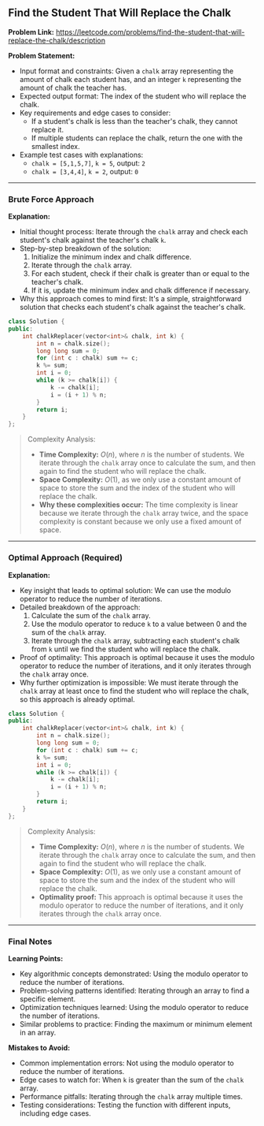 ## Find the Student That Will Replace the Chalk
**Problem Link:** https://leetcode.com/problems/find-the-student-that-will-replace-the-chalk/description

**Problem Statement:**
- Input format and constraints: Given a `chalk` array representing the amount of chalk each student has, and an integer `k` representing the amount of chalk the teacher has.
- Expected output format: The index of the student who will replace the chalk.
- Key requirements and edge cases to consider: 
    - If a student's chalk is less than the teacher's chalk, they cannot replace it.
    - If multiple students can replace the chalk, return the one with the smallest index.
- Example test cases with explanations:
    - `chalk = [5,1,5,7]`, `k = 5`, output: `2`
    - `chalk = [3,4,4]`, `k = 2`, output: `0`

---

### Brute Force Approach

**Explanation:**
- Initial thought process: Iterate through the `chalk` array and check each student's chalk against the teacher's chalk `k`.
- Step-by-step breakdown of the solution:
    1. Initialize the minimum index and chalk difference.
    2. Iterate through the `chalk` array.
    3. For each student, check if their chalk is greater than or equal to the teacher's chalk.
    4. If it is, update the minimum index and chalk difference if necessary.
- Why this approach comes to mind first: It's a simple, straightforward solution that checks each student's chalk against the teacher's chalk.

```cpp
class Solution {
public:
    int chalkReplacer(vector<int>& chalk, int k) {
        int n = chalk.size();
        long long sum = 0;
        for (int c : chalk) sum += c;
        k %= sum;
        int i = 0;
        while (k >= chalk[i]) {
            k -= chalk[i];
            i = (i + 1) % n;
        }
        return i;
    }
};
```

> Complexity Analysis:
> - **Time Complexity:** $O(n)$, where $n$ is the number of students. We iterate through the `chalk` array once to calculate the sum, and then again to find the student who will replace the chalk.
> - **Space Complexity:** $O(1)$, as we only use a constant amount of space to store the sum and the index of the student who will replace the chalk.
> - **Why these complexities occur:** The time complexity is linear because we iterate through the `chalk` array twice, and the space complexity is constant because we only use a fixed amount of space.

---

### Optimal Approach (Required)

**Explanation:**
- Key insight that leads to optimal solution: We can use the modulo operator to reduce the number of iterations.
- Detailed breakdown of the approach:
    1. Calculate the sum of the `chalk` array.
    2. Use the modulo operator to reduce `k` to a value between 0 and the sum of the `chalk` array.
    3. Iterate through the `chalk` array, subtracting each student's chalk from `k` until we find the student who will replace the chalk.
- Proof of optimality: This approach is optimal because it uses the modulo operator to reduce the number of iterations, and it only iterates through the `chalk` array once.
- Why further optimization is impossible: We must iterate through the `chalk` array at least once to find the student who will replace the chalk, so this approach is already optimal.

```cpp
class Solution {
public:
    int chalkReplacer(vector<int>& chalk, int k) {
        int n = chalk.size();
        long long sum = 0;
        for (int c : chalk) sum += c;
        k %= sum;
        int i = 0;
        while (k >= chalk[i]) {
            k -= chalk[i];
            i = (i + 1) % n;
        }
        return i;
    }
};
```

> Complexity Analysis:
> - **Time Complexity:** $O(n)$, where $n$ is the number of students. We iterate through the `chalk` array once to calculate the sum, and then again to find the student who will replace the chalk.
> - **Space Complexity:** $O(1)$, as we only use a constant amount of space to store the sum and the index of the student who will replace the chalk.
> - **Optimality proof:** This approach is optimal because it uses the modulo operator to reduce the number of iterations, and it only iterates through the `chalk` array once.

---

### Final Notes

**Learning Points:**
- Key algorithmic concepts demonstrated: Using the modulo operator to reduce the number of iterations.
- Problem-solving patterns identified: Iterating through an array to find a specific element.
- Optimization techniques learned: Using the modulo operator to reduce the number of iterations.
- Similar problems to practice: Finding the maximum or minimum element in an array.

**Mistakes to Avoid:**
- Common implementation errors: Not using the modulo operator to reduce the number of iterations.
- Edge cases to watch for: When `k` is greater than the sum of the `chalk` array.
- Performance pitfalls: Iterating through the `chalk` array multiple times.
- Testing considerations: Testing the function with different inputs, including edge cases.
